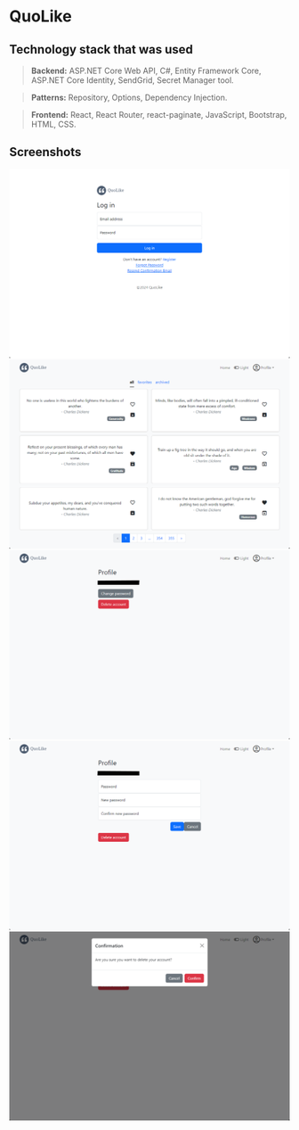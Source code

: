 # QuoLike
## Technology stack that was used
> **Backend:** ASP.NET Core Web API, C#, Entity Framework Core, ASP.NET Core Identity, SendGrid, Secret Manager tool.

> **Patterns:** Repository, Options, Dependency Injection.

> **Frontend:** React, React Router, react-paginate, JavaScript, Bootstrap, HTML, CSS.

## Screenshots
![login][1]
![all][2]
![profile][3]
![profile_password][4]
![delete_account][5]

[1]: Screenshots/login.png "login"
[2]: Screenshots/all.png "all"
[3]: Screenshots/profile.png "profile"
[4]: Screenshots/profile_password.png "profile_password"
[5]: Screenshots/delete_account.png "delete_account"
